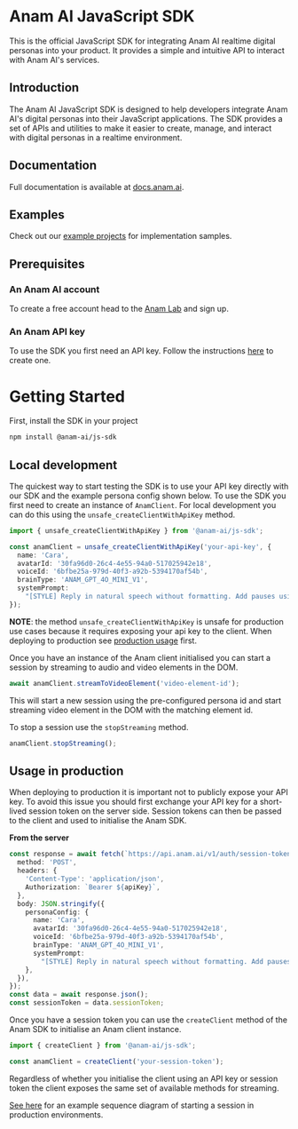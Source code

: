 # Anam AI JavaScript SDK

This is the official JavaScript SDK for integrating Anam AI realtime digital personas into your product. It provides a simple and intuitive API to interact with Anam AI's services.

## Introduction

The Anam AI JavaScript SDK is designed to help developers integrate Anam AI's digital personas into their JavaScript applications. The SDK provides a set of APIs and utilities to make it easier to create, manage, and interact with digital personas in a realtime environment.

## Documentation

Full documentation is available at [docs.anam.ai](https://docs.anam.ai).

## Examples

Check out our [example projects](https://github.com/anam-org/anam-examples) for implementation samples.

## Prerequisites

### An Anam AI account

To create a free account head to the [Anam Lab](https://lab.anam.ai) and sign up.

### An Anam API key

To use the SDK you first need an API key. Follow the instructions [here](https://docs.anam.ai/guides/get-started/api-key) to create one.

# Getting Started

First, install the SDK in your project

```zsh
npm install @anam-ai/js-sdk
```

## Local development

The quickest way to start testing the SDK is to use your API key directly with our SDK and the example persona config shown below.
To use the SDK you first need to create an instance of `AnamClient`. For local development you can do this using the `unsafe_createClientWithApiKey` method.

```typescript
import { unsafe_createClientWithApiKey } from '@anam-ai/js-sdk';

const anamClient = unsafe_createClientWithApiKey('your-api-key', {
  name: 'Cara',
  avatarId: '30fa96d0-26c4-4e55-94a0-517025942e18',
  voiceId: '6bfbe25a-979d-40f3-a92b-5394170af54b',
  brainType: 'ANAM_GPT_4O_MINI_V1',
  systemPrompt:
    "[STYLE] Reply in natural speech without formatting. Add pauses using '...' and very occasionally a disfluency. [PERSONALITY] You are Cara, a helpful assistant.",
});
```

**NOTE**: the method `unsafe_createClientWithApiKey` is unsafe for production use cases because it requires exposing your api key to the client. When deploying to production see [production usage](#usage-in-production) first.

Once you have an instance of the Anam client initialised you can start a session by streaming to audio and video elements in the DOM.

```typescript
await anamClient.streamToVideoElement('video-element-id');
```

This will start a new session using the pre-configured persona id and start streaming video element in the DOM with the matching element id.

To stop a session use the `stopStreaming` method.

```typescript
anamClient.stopStreaming();
```

## Usage in production

When deploying to production it is important not to publicly expose your API key. To avoid this issue you should first exchange your API key for a short-lived session token on the server side. Session tokens can then be passed to the client and used to initialise the Anam SDK.

**From the server**

```typescript
const response = await fetch(`https://api.anam.ai/v1/auth/session-token`, {
  method: 'POST',
  headers: {
    'Content-Type': 'application/json',
    Authorization: `Bearer ${apiKey}`,
  },
  body: JSON.stringify({
    personaConfig: {
      name: 'Cara',
      avatarId: '30fa96d0-26c4-4e55-94a0-517025942e18',
      voiceId: '6bfbe25a-979d-40f3-a92b-5394170af54b',
      brainType: 'ANAM_GPT_4O_MINI_V1',
      systemPrompt:
        "[STYLE] Reply in natural speech without formatting. Add pauses using '...' and very occasionally a disfluency. [PERSONALITY] You are Cara, a helpful assistant.",
    },
  }),
});
const data = await response.json();
const sessionToken = data.sessionToken;
```

Once you have a session token you can use the `createClient` method of the Anam SDK to initialise an Anam client instance.

```typescript
import { createClient } from '@anam-ai/js-sdk';

const anamClient = createClient('your-session-token');
```

Regardless of whether you initialise the client using an API key or session token the client exposes the same set of available methods for streaming.

[See here](#starting-a-session-in-production-environments) for an example sequence diagram of starting a session in production environments.
